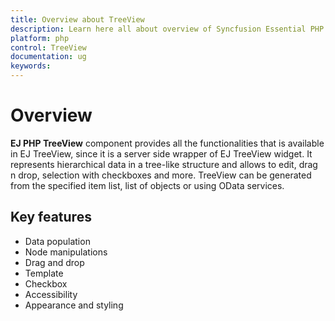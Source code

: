 ```yaml
---
title: Overview about TreeView
description: Learn here all about overview of Syncfusion Essential PHP TreeView(SfTreeView) control, It's elements and more.
platform: php
control: TreeView
documentation: ug
keywords: 
---
```


# Overview

**EJ PHP TreeView** component provides all the functionalities that is available in EJ TreeView, since it is a server side wrapper of EJ TreeView widget. It represents hierarchical data in a tree-like structure and allows to edit, drag n drop, selection with checkboxes and more. TreeView can be generated from the specified item list, list of objects or using OData services.

## Key features

* Data population
* Node manipulations
* Drag and drop
* Template
* Checkbox
* Accessibility
* Appearance and styling
